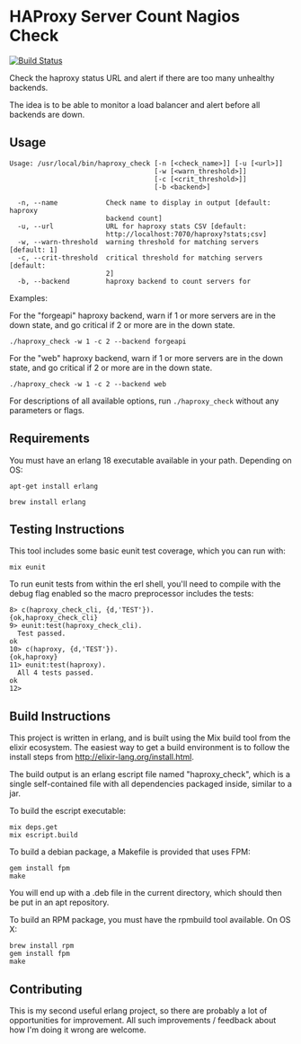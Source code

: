 HAProxy Server Count Nagios Check
=================================
[![Build Status](https://travis-ci.org/danieldreier/haproxy_stats_check.svg?branch=master)](https://travis-ci.org/danieldreier/haproxy_stats_check)

Check the haproxy status URL and alert if there are too many unhealthy backends.

The idea is to be able to monitor a load balancer and alert before all backends
are down.

Usage
-----

```shell
Usage: /usr/local/bin/haproxy_check [-n [<check_name>]] [-u [<url>]]
                                    [-w [<warn_threshold>]]
                                    [-c [<crit_threshold>]]
                                    [-b <backend>]

  -n, --name            Check name to display in output [default: haproxy
                        backend count]
  -u, --url             URL for haproxy stats CSV [default:
                        http://localhost:7070/haproxy?stats;csv]
  -w, --warn-threshold  warning threshold for matching servers [default: 1]
  -c, --crit-threshold  critical threshold for matching servers [default:
                        2]
  -b, --backend         haproxy backend to count servers for
```

Examples:

For the "forgeapi" haproxy backend, warn if 1 or more servers are in the down
state, and go critical if 2 or more are in the down state.
```shell
./haproxy_check -w 1 -c 2 --backend forgeapi
```

For the "web" haproxy backend, warn if 1 or more servers are in the down
state, and go critical if 2 or more are in the down state.
```shell
./haproxy_check -w 1 -c 2 --backend web
```

For descriptions of all available options, run `./haproxy_check` without any parameters or flags.

Requirements
-----------------
You must have an erlang 18 executable available in your path. Depending on OS:
```shell
apt-get install erlang
```
```shell
brew install erlang
```

Testing Instructions
--------------------

This tool includes some basic eunit test coverage, which you can run with:

```shell
mix eunit
```

To run eunit tests from within the erl shell, you'll need to compile with
the debug flag enabled so the macro preprocessor includes the tests:
```shell
8> c(haproxy_check_cli, {d,'TEST'}).
{ok,haproxy_check_cli}
9> eunit:test(haproxy_check_cli).
  Test passed.
ok
10> c(haproxy, {d,'TEST'}).
{ok,haproxy}
11> eunit:test(haproxy).
  All 4 tests passed.
ok
12>
```

Build Instructions
------------------

This project is written in erlang, and is built using the Mix build tool from
the elixir ecosystem. The easiest way to get a build environment is to follow
the install steps from http://elixir-lang.org/install.html.

The build output is an erlang escript file named "haproxy_check", which is a single
self-contained file with all dependencies packaged inside, similar to a jar.

To build the escript executable:
```shell
mix deps.get
mix escript.build
```

To build a debian package, a Makefile is provided that uses FPM:
```shell
gem install fpm
make
```

You will end up with a .deb file in the current directory, which should
then be put in an apt repository.

To build an RPM package, you must have the rpmbuild tool available. On OS X:
```shell
brew install rpm
gem install fpm
make
```


Contributing
------------

This is my second useful erlang project, so there are probably a lot of
opportunities for improvement. All such improvements / feedback about how I'm
doing it wrong are welcome.
